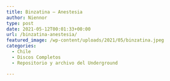 ```yaml
---
title: Binzatina – Anestesia
author: Niennor
type: post
date: 2021-05-12T00:01:33+00:00
url: /binzatina-anestesia/
featured_image: /wp-content/uploads/2021/05/binzatina.jpeg
categories:
  - Chile
  - Discos Completos
  - Repositorio y archivo del Underground

---
```

 <figure class="wp-block-embed is-type-rich is-provider-spotify wp-block-embed-spotify wp-embed-aspect-21-9 wp-has-aspect-ratio">

<div class="wp-block-embed__wrapper">
</div></figure>